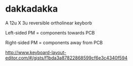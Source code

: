 # dakkadakka
A 12u X 3u reversible ortholinear keyborb

Left-sided PM = components towards PCB

Right-sided PM = components away from PCB

http://www.keyboard-layout-editor.com/#/gists/f1bda3a87822868599cf6e3c4340f594
